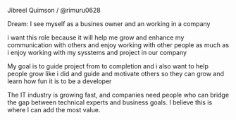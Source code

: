 Jibreel Quimson / @rimuru0628

Dream:
I see myself as a busines owner and an working in a company 

i want this role because it will help me grow and enhance my communication with others and enjoy working with other people as much as i enjoy working with my sysstems and project in our company

My goal is to guide project from to completion and i also want to help people grow like i did and guide and motivate others so they can grow and learn how fun it is to be a developer

The IT industry is growing fast, and companies need people who can bridge the gap between technical experts and business goals. I believe this is where I can add the most value.

